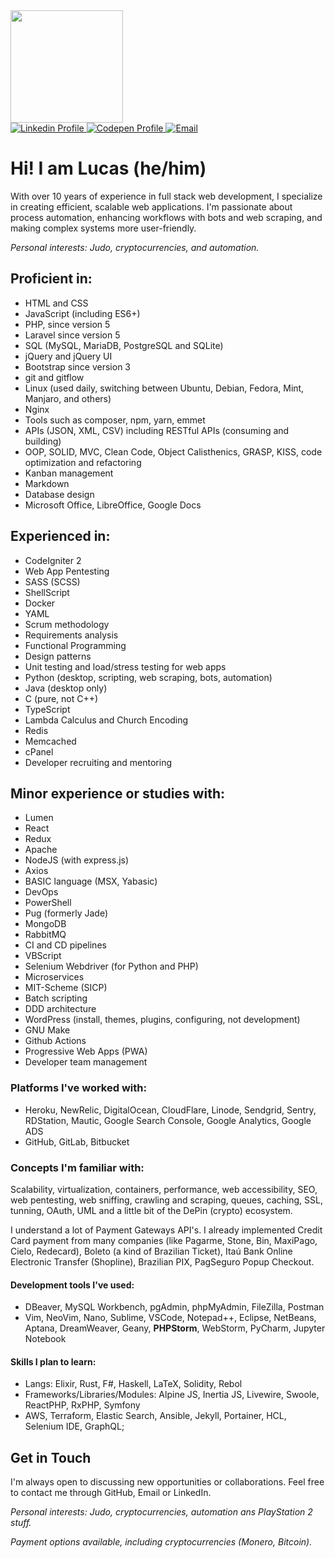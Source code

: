 <div align="left">
<!-- this vercel app looks buggied, so commented:  -->
<!-- <img height="180em" src="https://github-readme-stats.vercel.app/api?username=terremoth&show_icons=true&theme=radical&include_all_commits=true&count_private=true"/> -->
    <img height="180em" src="https://github-readme-stats.vercel.app/api/top-langs/?username=terremoth&count_private=true&layout=compact&langs_count=6&theme=radical"/>
</div>

<div align="left"> 
    <a href="https://www.linkedin.com/in/dutr4/" target="_blank">
        <img alt="Linkedin Profile" title="Linkedin Profile" src="https://img.shields.io/badge/-LinkedIn-%230077B5?style=for-the-badge&logo=linkedin&logoColor=white" target="_blank">
    </a> 
    <a href="https://codepen.io/terremoth" target="_blank">
        <img alt="Codepen Profile" title="Codepen Profile" src="https://img.shields.io/badge/Codepen-000000?style=for-the-badge&logo=codepen&logoColor=white" target="_blank">
    </a> 
    <a href="mailto:dutra.astro@gmail.com">
        <img alt="Email" title="Email" src="https://img.shields.io/badge/-Gmail-%23333?style=for-the-badge&logo=gmail&logoColor=white" target="_blank">
    </a>
</div>

# Hi! I am Lucas (he/him)
With over 10 years of experience in full stack web development, I specialize in creating efficient, scalable web applications. I'm passionate about process automation, enhancing workflows with bots and web scraping, and making complex systems more user-friendly.  

_Personal interests: Judo, cryptocurrencies, and automation._

## Proficient in:
- HTML and CSS
- JavaScript (including ES6+)
- PHP, since version 5
- Laravel since version 5
- SQL (MySQL, MariaDB, PostgreSQL and SQLite)
- jQuery and jQuery UI
- Bootstrap since version 3
- git and gitflow
- Linux (used daily, switching between Ubuntu, Debian, Fedora, Mint, Manjaro, and others)
- Nginx
- Tools such as composer, npm, yarn, emmet
- APIs (JSON, XML, CSV) including RESTful APIs (consuming and building)
- OOP, SOLID, MVC, Clean Code, Object Calisthenics, GRASP, KISS, code optimization and refactoring
- Kanban management
- Markdown
- Database design
- Microsoft Office, LibreOffice, Google Docs

## Experienced in:
- CodeIgniter 2
- Web App Pentesting
- SASS (SCSS)
- ShellScript
- Docker
- YAML
- Scrum methodology
- Requirements analysis
- Functional Programming
- Design patterns
- Unit testing and load/stress testing for web apps
- Python (desktop, scripting, web scraping, bots, automation)
- Java (desktop only)
- C (pure, not C++)
- TypeScript
- Lambda Calculus and Church Encoding
- Redis
- Memcached
- cPanel
- Developer recruiting and mentoring

## Minor experience or studies with:
- Lumen
- React
- Redux
- Apache
- NodeJS (with express.js)
- Axios
- BASIC language (MSX, Yabasic) 
- DevOps
- PowerShell
- Pug (formerly Jade)
- MongoDB
- RabbitMQ
- CI and CD pipelines
- VBScript
- Selenium Webdriver (for Python and PHP)
- Microservices
- MIT-Scheme (SICP)
- Batch scripting
- DDD architecture
- WordPress (install, themes, plugins, configuring, not development)
- GNU Make
- Github Actions
- Progressive Web Apps (PWA)
- Developer team management

### Platforms I've worked with:
- Heroku, NewRelic, DigitalOcean, CloudFlare, Linode, Sendgrid, Sentry, RDStation, Mautic, Google Search Console, Google Analytics, Google ADS
- GitHub, GitLab, Bitbucket

### Concepts I'm familiar with:
Scalability, virtualization, containers, performance, web accessibility, SEO, web pentesting, web sniffing, crawling and scraping, queues, caching, SSL, tunning, OAuth, UML and a little bit of the DePin (crypto) ecosystem.  

I understand a lot of Payment Gateways API's. I already implemented Credit Card payment from many companies (like Pagarme, Stone, Bin, MaxiPago, Cielo, Redecard), Boleto (a kind of Brazilian Ticket), Itaú Bank Online Electronic Transfer (Shopline), Brazilian PIX, PagSeguro Popup Checkout.

#### Development tools I've used:
- DBeaver, MySQL Workbench, pgAdmin, phpMyAdmin, FileZilla, Postman
- Vim, NeoVim, Nano, Sublime, VSCode, Notepad++, Eclipse, NetBeans, Aptana, DreamWeaver, Geany, **PHPStorm**, WebStorm, PyCharm, Jupyter Notebook

#### Skills I plan to learn:
- Langs: Elixir, Rust, F#, Haskell, LaTeX, Solidity, Rebol
- Frameworks/Libraries/Modules: Alpine JS, Inertia JS, Livewire, Swoole, ReactPHP, RxPHP, Symfony
- AWS, Terraform, Elastic Search, Ansible, Jekyll, Portainer, HCL, Selenium IDE, GraphQL;

## Get in Touch
I'm always open to discussing new opportunities or collaborations. Feel free to contact me through GitHub, Email or LinkedIn.  

_Personal interests: Judo, cryptocurrencies, automation ans PlayStation 2 stuff._  

_Payment options available, including cryptocurrencies (Monero, Bitcoin)._ 

